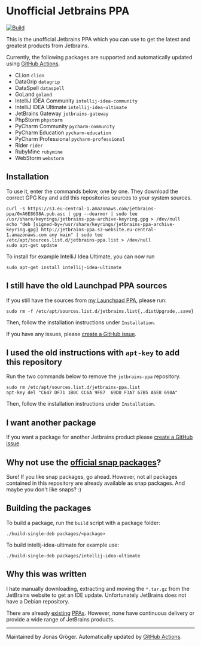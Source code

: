 # Unofficial Jetbrains PPA
[![Build](https://github.com/JonasGroeger/jetbrains-ppa/actions/workflows/build.yml/badge.svg)](https://github.com/JonasGroeger/jetbrains-ppa/actions/workflows/build.yml)

This is the unofficial Jetbrains PPA which you can use to get the latest and greatest products from Jetbrains.

Currently, the following packages are supported and automatically updated using [GitHub Actions](https://github.com/JonasGroeger/jetbrains-ppa/actions).

* CLion `clion`
* DataGrip `datagrip`
* DataSpell `dataspell`
* GoLand `goland`
* IntelliJ IDEA Community `intellij-idea-community`
* IntelliJ IDEA Ultimate `intellij-idea-ultimate`
* JetBrains Gateway `jetbrains-gateway`
* PhpStorm `phpstorm`
* PyCharm Community `pycharm-community`
* PyCharm Education `pycharm-education`
* PyCharm Professional `pycharm-professional`
* Rider `rider`
* RubyMine `rubymine`
* WebStorm `webstorm`

## Installation

To use it, enter the commands below, one by one. They download the correct GPG Key and add this repositories sources to your system sources.

```
curl -s https://s3.eu-central-1.amazonaws.com/jetbrains-ppa/0xA6E8698A.pub.asc | gpg --dearmor | sudo tee /usr/share/keyrings/jetbrains-ppa-archive-keyring.gpg > /dev/null
echo "deb [signed-by=/usr/share/keyrings/jetbrains-ppa-archive-keyring.gpg] http://jetbrains-ppa.s3-website.eu-central-1.amazonaws.com any main" | sudo tee /etc/apt/sources.list.d/jetbrains-ppa.list > /dev/null
sudo apt-get update
```

To install for example IntelliJ Idea Ultimate, you can now run

```
sudo apt-get install intellij-idea-ultimate
```

## I still have the old Launchpad PPA sources
If you still have the sources from [my Launchpad PPA](https://launchpad.net/~jonas-groeger/+archive/ubuntu/jetbrains), please run:

```
sudo rm -f /etc/apt/sources.list.d/jetbrains.list{,.distUpgrade,.save}
```

Then, follow the installation instructions under `Installation`.

If you have any issues, please [create a GitHub issue](https://github.com/JonasGroeger/jetbrains-ppa/issues/new).

## I used the old instructions with `apt-key` to add this repository

Run the two commands below to remove the `jetbrains-ppa` repository.

```
sudo rm /etc/apt/sources.list.d/jetbrains-ppa.list
apt-key del "C647 DF71 1B0C CC6A 9F87  69D0 F3A7 67B5 A6E8 698A"
```

Then, follow the installation instructions under `Installation`.

## I want another package

If you want a package for another Jetbrains product please [create a GitHub issue](https://github.com/JonasGroeger/jetbrains-ppa/issues/new).

## Why not use the [official snap packages](https://snapcraft.io/search?q=jetbrains)?

Sure! If you like snap packages, go ahead. However, not all packages contained in this repository are already available as snap packages. And maybe you don't like snaps? :)

## Building the packages

To build a package, run the `build` script with a package folder:

    ./build-single-deb packages/<package>

To build intellij-idea-ultimate for example use:

    ./build-single-deb packages/intellij-idea-ultimate

## Why this was written

I hate manually downloading, extracting and moving the `*.tar.gz` from the
JetBrains website to get an IDE update. Unfortunately JetBrains does not have a
Debian repository.

There are already [existing](https://launchpad.net/~mmk2410/+archive/ubuntu/intellij-idea)
 [PPAs](https://launchpad.net/~vantuz/+archive/ubuntu/jetbrains).
However, none have continuous delivery or provide a wide range of JetBrains products.

---

Maintained by Jonas Gröger. Automatically updated by [GitHub Actions](https://github.com/JonasGroeger/jetbrains-ppa/actions).
